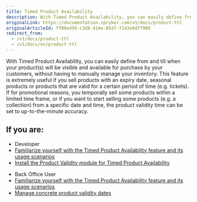 ```yaml
---
title: Timed Product Availability
description: With Timed Product Availability, you can easily define from and till when your product(s) will be visible and available for purchase by your customers.
originalLink: https://documentation.spryker.com/v1/docs/product-ttl
originalArticleId: ff06ed56-c3d8-414e-893f-7243e0df790d
redirect_from:
  - /v1/docs/product-ttl
  - /v1/docs/en/product-ttl
---
```


With Timed Product Availability, you can easily define from and till when your product(s) will be visible and available for purchase by your customers, without having to manually manage your inventory. This feature is extremely useful if you sell products with an expiry date, seasonal products or products that are valid for a certain period of time (e.g. tickets). If for promotional reasons, you temporally sell some products within a limited time frame, or if you want to start selling some products (e.g. a collection) from a specific date and time, the product validity time can be set to up-to-the-minute accuracy.

## If you are:

<div class="mr-container">
    <div class="mr-list-container">
        <!-- col1 -->
        <div class="mr-col">
            <ul class="mr-list mr-list-green">
                <li class="mr-title">Developer</li>
                <li><a href="https://documentation.spryker.com/v1/docs/product-ttl" class="mr-link">Familiarize yourself with the Timed Product Availability feature and its usage scenarios</a></li>
                <li><a href="https://documentation.spryker.com/v1/docs/mg-product-validity" class="mr-link">Install the Product Validity module for Timed Product Availability</a></li>
            </ul>
        </div>
        <!-- col2 -->
        <div class="mr-col">
            <ul class="mr-list mr-list-blue">
                <li class="mr-title"> Back Office User</li>
                <li><a href="https://documentation.spryker.com/v1/docs/product-ttl" class="mr-link">Familiarize yourself with the Timed Product Availability feature and its usage scenarios</a></li>
                <li><a href="https://documentation.spryker.com/v1/docs/creating-a-product-variant" class="mr-link">Manage concrete product validity dates</a></li>
            </ul>
        </div>
    </div>
</div>

